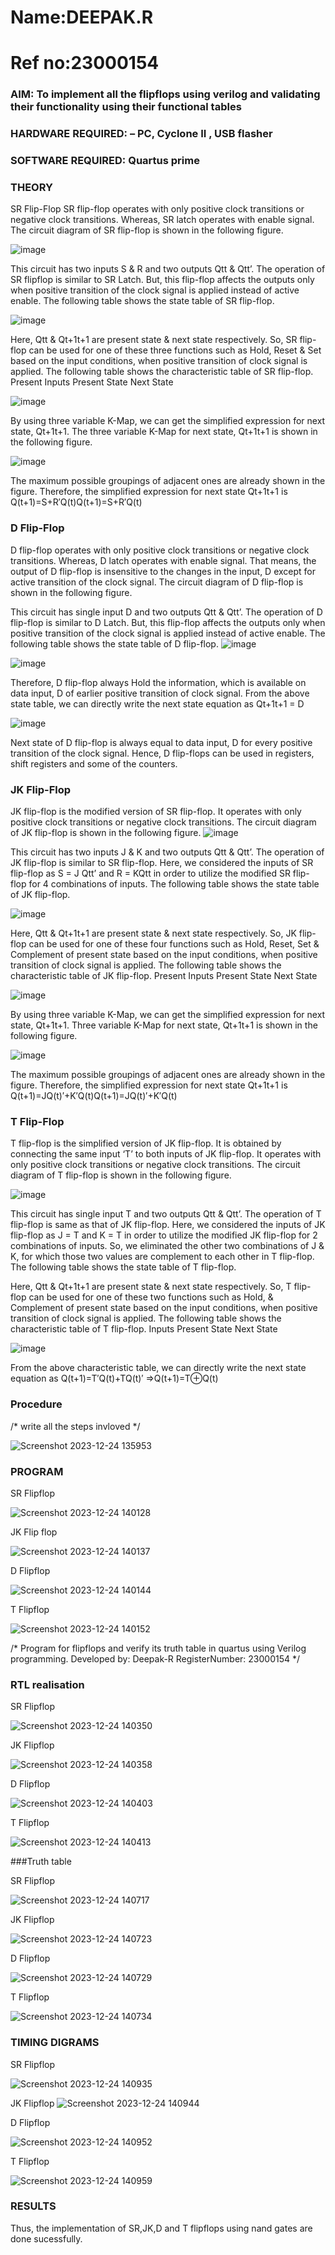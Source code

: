 # Name:DEEPAK.R
# Ref no:23000154
### AIM: To implement all the flipflops using verilog and validating their functionality using their functional tables

### HARDWARE REQUIRED:  – PC, Cyclone II , USB flasher
### SOFTWARE REQUIRED:   Quartus prime
### THEORY 
SR Flip-Flop
SR flip-flop operates with only positive clock transitions or negative clock transitions. Whereas, SR latch operates with enable signal. The circuit diagram of SR flip-flop is shown in the following figure.

![image](https://user-images.githubusercontent.com/36288975/167910294-bb550548-b1dc-4cba-9044-31d9037d476b.png)

 
This circuit has two inputs S & R and two outputs Qtt & Qtt’. The operation of SR flipflop is similar to SR Latch. But, this flip-flop affects the outputs only when positive transition of the clock signal is applied instead of active enable.
The following table shows the state table of SR flip-flop.


![image](https://user-images.githubusercontent.com/36288975/167910648-ced88e69-869c-42e2-9718-a285a3902446.png)


Here, Qtt & Qt+1t+1 are present state & next state respectively. So, SR flip-flop can be used for one of these three functions such as Hold, Reset & Set based on the input conditions, when positive transition of clock signal is applied. The following table shows the characteristic table of SR flip-flop.
Present Inputs	Present State	Next State


![image](https://user-images.githubusercontent.com/36288975/167908180-5fc9d589-1cb5-41f5-b2c8-927e04f5f387.png)

By using three variable K-Map, we can get the simplified expression for next state, Qt+1t+1. The three variable K-Map for next state, Qt+1t+1 is shown in the following figure.

![image](https://user-images.githubusercontent.com/36288975/167908214-25b30a54-db20-4bcb-9385-5f93a1982a09.png)

 
The maximum possible groupings of adjacent ones are already shown in the figure. Therefore, the simplified expression for next state Qt+1t+1 is
Q(t+1)=S+R′Q(t)Q(t+1)=S+R′Q(t)


### D Flip-Flop
D flip-flop operates with only positive clock transitions or negative clock transitions. Whereas, D latch operates with enable signal. That means, the output of D flip-flop is insensitive to the changes in the input, D except for active transition of the clock signal. The circuit diagram of D flip-flop is shown in the following figure.
 
This circuit has single input D and two outputs Qtt & Qtt’. The operation of D flip-flop is similar to D Latch. But, this flip-flop affects the outputs only when positive transition of the clock signal is applied instead of active enable.
The following table shows the state table of D flip-flop.
![image](https://user-images.githubusercontent.com/36288975/167908342-e03f0cbb-5958-43bb-b74a-5e3ec2341675.png)

![image](https://user-images.githubusercontent.com/36288975/167910325-aeef0739-0a54-40e2-bebd-6f5fa0cad10e.png)



Therefore, D flip-flop always Hold the information, which is available on data input, D of earlier positive transition of clock signal. From the above state table, we can directly write the next state equation as
Qt+1t+1 = D



![image](https://user-images.githubusercontent.com/36288975/167908850-d39d07ba-7f9d-490a-b9f2-274e189fd047.png)

Next state of D flip-flop is always equal to data input, D for every positive transition of the clock signal. Hence, D flip-flops can be used in registers, shift registers and some of the counters.


### JK Flip-Flop
JK flip-flop is the modified version of SR flip-flop. It operates with only positive clock transitions or negative clock transitions. The circuit diagram of JK flip-flop is shown in the following figure.
![image](https://user-images.githubusercontent.com/36288975/167910378-d2d984a7-2815-4d17-8c41-ee4bdf59ec24.png) 

 
This circuit has two inputs J & K and two outputs Qtt & Qtt’. The operation of JK flip-flop is similar to SR flip-flop. Here, we considered the inputs of SR flip-flop as S = J Qtt’ and R = KQtt in order to utilize the modified SR flip-flop for 4 combinations of inputs.
The following table shows the state table of JK flip-flop.


![image](https://user-images.githubusercontent.com/36288975/167908575-59c35afb-50d3-46a2-888c-47478a3179d5.png)

Here, Qtt & Qt+1t+1 are present state & next state respectively. So, JK flip-flop can be used for one of these four functions such as Hold, Reset, Set & Complement of present state based on the input conditions, when positive transition of clock signal is applied. The following table shows the characteristic table of JK flip-flop.
Present Inputs	Present State	Next State

![image](https://user-images.githubusercontent.com/36288975/167908664-c854ffe9-0bd3-44c2-bfa6-e53928181c69.png)


By using three variable K-Map, we can get the simplified expression for next state, Qt+1t+1. Three variable K-Map for next state, Qt+1t+1 is shown in the following figure.
 
 
 ![image](https://user-images.githubusercontent.com/36288975/167908688-fa93c3e9-8323-4864-947d-c11d163d5a90.png)

The maximum possible groupings of adjacent ones are already shown in the figure. Therefore, the simplified expression for next state Qt+1t+1 is
Q(t+1)=JQ(t)′+K′Q(t)Q(t+1)=JQ(t)′+K′Q(t)



### T Flip-Flop
T flip-flop is the simplified version of JK flip-flop. It is obtained by connecting the same input ‘T’ to both inputs of JK flip-flop. It operates with only positive clock transitions or negative clock transitions. The circuit diagram of T flip-flop is shown in the following figure.

![image](https://user-images.githubusercontent.com/36288975/167911534-5f3c445d-bc68-46e2-9a9c-7efce5febc60.png)



This circuit has single input T and two outputs Qtt & Qtt’. The operation of T flip-flop is same as that of JK flip-flop. Here, we considered the inputs of JK flip-flop as J = T and K = T in order to utilize the modified JK flip-flop for 2 combinations of inputs. So, we eliminated the other two combinations of J & K, for which those two values are complement to each other in T flip-flop.
The following table shows the state table of T flip-flop.



Here, Qtt & Qt+1t+1 are present state & next state respectively. So, T flip-flop can be used for one of these two functions such as Hold, & Complement of present state based on the input conditions, when positive transition of clock signal is applied. The following table shows the characteristic table of T flip-flop.
Inputs	Present State	Next State


![image](https://user-images.githubusercontent.com/36288975/167909015-53aa9450-3f28-4202-887a-79d88228f8a0.png)

From the above characteristic table, we can directly write the next state equation as
Q(t+1)=T′Q(t)+TQ(t)′
⇒Q(t+1)=T⊕Q(t)

### Procedure
/* write all the steps invloved */

![Screenshot 2023-12-24 135953](https://github.com/deepak23000154/Experiment--05-Implementation-of-flipflops-using-verilog/assets/151951350/39954c1d-1d91-4b54-ba61-806de14ac20a)



### PROGRAM 
SR Flipflop 

![Screenshot 2023-12-24 140128](https://github.com/deepak23000154/Experiment--05-Implementation-of-flipflops-using-verilog/assets/151951350/ce14d5dd-215f-458d-87ad-65fa928ccfe3)

JK Flip flop

![Screenshot 2023-12-24 140137](https://github.com/deepak23000154/Experiment--05-Implementation-of-flipflops-using-verilog/assets/151951350/36c7baf1-bec4-4560-9ee5-fb7352bf6db7)

D Flipflop

![Screenshot 2023-12-24 140144](https://github.com/deepak23000154/Experiment--05-Implementation-of-flipflops-using-verilog/assets/151951350/15181f95-2b14-465b-ba54-32eeff0bbe92)

T Flipflop

![Screenshot 2023-12-24 140152](https://github.com/deepak23000154/Experiment--05-Implementation-of-flipflops-using-verilog/assets/151951350/59048a76-b69f-4050-aeb1-4e8fb80bc840)



/*
Program for flipflops  and verify its truth table in quartus using Verilog programming.
Developed by: Deepak-R
RegisterNumber: 23000154
*/

### RTL realisation

SR Flipflop 

![Screenshot 2023-12-24 140350](https://github.com/deepak23000154/Experiment--05-Implementation-of-flipflops-using-verilog/assets/151951350/128905ee-86bb-4d4a-9804-e3db019eaaa8)


JK Flipflop 

![Screenshot 2023-12-24 140358](https://github.com/deepak23000154/Experiment--05-Implementation-of-flipflops-using-verilog/assets/151951350/c415e689-d62e-4b9c-979b-057e7ec557c1)

D Flipflop 

![Screenshot 2023-12-24 140403](https://github.com/deepak23000154/Experiment--05-Implementation-of-flipflops-using-verilog/assets/151951350/a07af9fd-ebf3-44c3-8851-4f0ee3ac00b9)


T Flipflop 

![Screenshot 2023-12-24 140413](https://github.com/deepak23000154/Experiment--05-Implementation-of-flipflops-using-verilog/assets/151951350/c0726476-e846-44af-96f5-22f0991d6fda)

###Truth table

SR Flipflop 

![Screenshot 2023-12-24 140717](https://github.com/deepak23000154/Experiment--05-Implementation-of-flipflops-using-verilog/assets/151951350/009d8ad0-9e83-4306-917d-8d748b023e9b)

 
JK Flipflop 

![Screenshot 2023-12-24 140723](https://github.com/deepak23000154/Experiment--05-Implementation-of-flipflops-using-verilog/assets/151951350/0021b4fb-9b5e-4883-a96a-b99dfe1428a2)


D Flipflop 

![Screenshot 2023-12-24 140729](https://github.com/deepak23000154/Experiment--05-Implementation-of-flipflops-using-verilog/assets/151951350/f0a1f01b-d53d-46b6-8b25-d8102466b900)

 T Flipflop
 
 ![Screenshot 2023-12-24 140734](https://github.com/deepak23000154/Experiment--05-Implementation-of-flipflops-using-verilog/assets/151951350/76f1e10b-f527-421b-959a-4c8dbc5448ba)


### TIMING DIGRAMS 

SR Flipflop 

![Screenshot 2023-12-24 140935](https://github.com/deepak23000154/Experiment--05-Implementation-of-flipflops-using-verilog/assets/151951350/64ba6d5a-26ae-4978-a09c-c6361240bc80)


JK Flipflop 
![Screenshot 2023-12-24 140944](https://github.com/deepak23000154/Experiment--05-Implementation-of-flipflops-using-verilog/assets/151951350/942f4826-b960-43c7-afaa-01c9f11e1cb1)


D Flipflop 

![Screenshot 2023-12-24 140952](https://github.com/deepak23000154/Experiment--05-Implementation-of-flipflops-using-verilog/assets/151951350/2fa7cb94-3896-432f-86c5-ea9d98621055)


T Flipflop 

![Screenshot 2023-12-24 140959](https://github.com/deepak23000154/Experiment--05-Implementation-of-flipflops-using-verilog/assets/151951350/72bc078b-4a90-4d8e-8560-887852293177)







### RESULTS 
Thus, the implementation of SR,JK,D and T flipflops using nand gates are done sucessfully.

